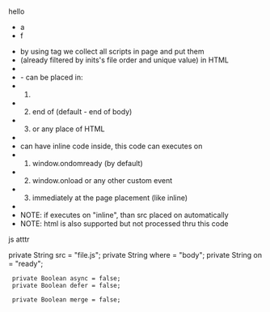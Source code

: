 # <js></js>
hello
<script scr="ff"></script>

- a
- f

 * by using <js></js> tag we collect all scripts in page and put them
 * (already filtered by inits's file order and unique value) in HTML
 *
 * <js></js>- can be placed in:
 * 1. <head></head>
 * 2. end of <body></body> (default - end of body)
 * 3. or any place of HTML
 *
 * <js></js> can have inline code inside, this code can executes on
 * 1. window.ondomready (by default)
 * 2. window.onload or any other custom event
 * 3. immediately at the page placement (like inline)
 *
 * NOTE: if <js></js> executes on "inline", than src placed on <head></head> automatically
 * NOTE: html <script></script> is also supported but not processed thru this code


 js atttr

   private String src   = "file.js";
     private String where = "body";
     private String on    = "ready";

     private Boolean async = false;
     private Boolean defer = false;

     private Boolean merge = false;